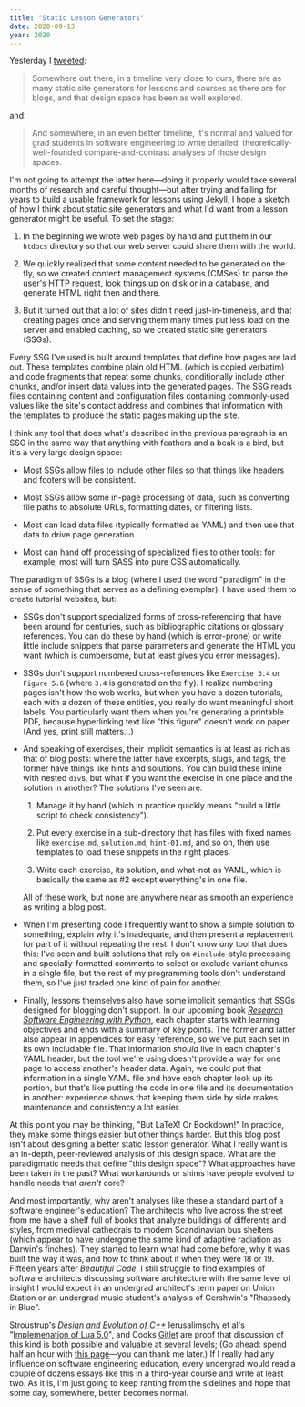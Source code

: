 ```yaml
---
title: "Static Lesson Generators"
date: 2020-09-13
year: 2020
---
```


Yesterday I [tweeted](https://twitter.com/gvwilson/status/1304812291658076162):

> Somewhere out there, in a timeline very close to ours,
> there are as many static site generators for lessons and courses as there are for blogs,
> and that design space has been as well explored.

and:

> And somewhere, in an even better timeline,
> it's normal and valued for grad students in software engineering to write
> detailed, theoretically-well-founded compare-and-contrast analyses of those design spaces.

I'm not going to attempt the latter here—doing it properly
would take several months of research and careful thought—but
after trying and failing for years to build a usable framework for lessons using [Jekyll](https://jekyllrb.com/),
I hope a sketch of how I think about static site generators
and what I'd want from a lesson generator might be useful.
To set the stage:

1.  In the beginning we wrote web pages by hand and put them in our `htdocs` directory
    so that our web server could share them with the world.

1.  We quickly realized that some content needed to be generated on the fly,
    so we created content management systems (CMSes) to parse the user's HTTP request,
    look things up on disk or in a database,
    and generate HTML right then and there.

1.  But it turned out that a lot of sites didn't need just-in-timeness,
    and that creating pages once and serving them many times put less load on the server
    and enabled caching,
    so we created static site generators (SSGs).

Every SSG I've used is built around templates that define how pages are laid out.
These templates combine plain old HTML (which is copied verbatim)
and code fragments that repeat some chunks,
conditionally include other chunks,
and/or insert data values into the generated pages.
The SSG reads files containing content
and configuration files containing commonly-used values like the site's contact address
and combines that information with the templates to produce the static pages making up the site.

I think any tool that does what's described in the previous paragraph is an SSG
in the same way that anything with feathers and a beak is a bird,
but it's a very large design space:

-   Most SSGs allow files to include other files
    so that things like headers and footers will be consistent.

-   Most SSGs allow some in-page processing of data,
    such as converting file paths to absolute URLs,
    formatting dates,
    or filtering lists.

-   Most can load data files (typically formatted as YAML)
    and then use that data to drive page generation.

-   Most can hand off processing of specialized files to other tools:
    for example, most will turn SASS into pure CSS automatically.

The paradigm of SSGs is a blog
(where I used the word "paradigm" in the sense of something that serves as a defining exemplar).
I have used them to create tutorial websites,
but:

-   SSGs don't support specialized forms of cross-referencing
    that have been around for centuries,
    such as bibliographic citations or glossary references.
    You can do these by hand (which is error-prone)
    or write little include snippets that parse parameters and generate the HTML you want
    (which is cumbersome, but at least gives you error messages).

-   SSGs don't support numbered cross-references like `Exercise 3.4` or `Figure 5.6`
    (where `3.4` is generated on the fly).
    I realize numbering pages isn't how the web works,
    but when you have a dozen tutorials,
    each with a dozen of these entities,
    you really do want meaningful short labels.
    You particularly want them when you're generating a printable PDF,
    because hyperlinking text like "this figure" doesn't work on paper.
    (And yes, print still matters…)

-   And speaking of exercises,
    their implicit semantics is at least as rich as that of blog posts:
    where the latter have excerpts, slugs, and tags,
    the former have things like hints and solutions.
    You can build these inline with nested `div`s,
    but what if you want the exercise in one place and the solution in another?
    The solutions I've seen are:

    1.  Manage it by hand (which in practice quickly means
        "build a little script to check consistency").

    2.  Put every exercise in a sub-directory that has files with fixed names
        like `exercise.md`, `solution.md`, `hint-01.md`, and so on,
        then use templates to load these snippets in the right places.

    3.  Write each exercise, its solution, and what-not as YAML,
        which is basically the same as #2 except everything's in one file.

    All of these work, but none are anywhere near as smooth an experience
    as writing a blog post.

-   When I'm presenting code I frequently want to show a simple solution to something,
    explain why it's inadequate,
    and then present a replacement for part of it without repeating the rest.
    I don't know _any_ tool that does this:
    I've seen and built solutions that rely on `#include`-style processing
    and specially-formatted comments to select or exclude variant chunks in a single file,
    but the rest of my programming tools don't understand them,
    so I've just traded one kind of pain for another.

-   Finally, lessons themselves also have some implicit semantics
    that SSGs designed for blogging don't support.
    In our upcoming book
    *[Research Software Engineering with Python](https://merely-useful.github.io/py-rse/)*,
    each chapter starts with learning objectives and ends with a summary of key points.
    The former and latter also appear in appendices for easy reference,
    so we've put each set in its own includable file.
    That information *should* live in each chapter's YAML header,
    but the tool we're using doesn't provide a way for one page to access another's header data.
    Again, we could put that information in a single YAML file
    and have each chapter look up its portion,
    but that's like putting the code in one file and its documentation in another:
    experience shows that keeping them side by side makes maintenance and consistency a lot easier.

At this point you may be thinking, "But LaTeX! Or Bookdown!"
In practice,
they make some things easier but other things harder.
But this blog post isn't about designing a better static lesson generator.
What I really want is an in-depth, peer-reviewed analysis of this design space.
What are the paradigmatic needs that define "this design space"?
What approaches have been taken in the past?
What workarounds or shims have people evolved to handle needs that *aren't* core?

And most importantly,
why aren't analyses like these a standard part of a software engineer's education?
The architects who live across the street from me have a shelf full of books
that analyze buildings of differents and styles,
from medieval cathedrals to modern Scandinavian bus shelters
(which appear to have undergone the same kind of adaptive radiation as Darwin's finches).
They started to learn what had come before,
why it was built the way it was,
and how to think about it when they were 18 or 19.
Fifteen years after *Beautiful Code*,
I still struggle to find examples of software architects discussing software architecture
with the same level of insight I would expect in an undergrad architect's term paper on Union Station
or an undergrad music student's analysis of Gershwin's "Rhapsody in Blue".

Stroustrup's *[Design and Evolution of C++](https://www.stroustrup.com/dne.html)*
Ierusalimschy et al's "[Implemenation of Lua 5.0](https://www.lua.org/doc/sblp2005.pdf)",
and Cooks [Gitlet](http://gitlet.maryrosecook.com/)
are proof that discussion of this kind is both possible and valuable at several levels;
(Go ahead: spend half an hour with [this page](http://gitlet.maryrosecook.com/docs/gitlet.html)—you
can thank me later.)
If I really had any influence on software engineering education,
every undergrad would read a couple of dozens essays like this in a third-year course
and write at least two.
As it is,
I'm just going to keep ranting from the sidelines and hope that some day,
somewhere,
better becomes normal.
